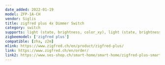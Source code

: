 ```yaml
---
date_added: 2022-01-19
model: ZFP-1A-CH
vendor: Siglis
title: zigfred plus 4x Dimmer Switch
category: switch
supports: light (state, brightness, color_xy), light (state, brightness), cover (state, position, tilt), action
zigbeemodel: ['zigfred plus']
compatible: [zha, z2m]
mlink: https://www.zigfred.ch/en/product/zigfred-plus/
link: https://www.zigfred.ch/en/order/
link2: https://www.ses-shop.ch/smart-home/smart-home/zigfred-plus-smart-home-unterputz-schalter_7147_11757/
---
```

